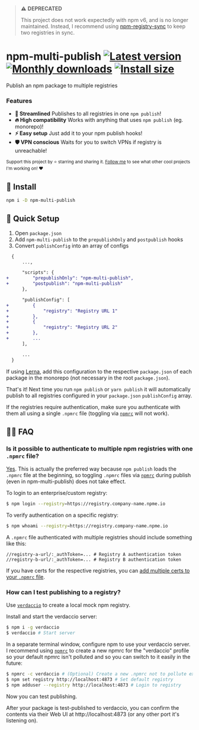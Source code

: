 > ⚠️ **DEPRECATED**
> 
> This project does not work expectedly with npm v6, and is no longer maintained.
> Instead, I recommend using [npm-registry-sync](https://github.com/privatenumber/npm-registry-sync) to keep two registries in sync.

# npm-multi-publish [![Latest version](https://badgen.net/npm/v/npm-multi-publish)](https://npm.im/npm-multi-publish) [![Monthly downloads](https://badgen.net/npm/dm/npm-multi-publish)](https://npm.im/npm-multi-publish) [![Install size](https://packagephobia.now.sh/badge?p=npm-multi-publish)](https://packagephobia.now.sh/result?p=npm-multi-publish)

Publish an npm package to multiple registries

### Features
- **🙌 Streamlined** Publishes to all registries in one `npm publish`!
- **🔥 High compatibility** Works with anything that uses `npm publish` (eg. monorepo)!
- **⚡️ Easy setup** Just add it to your npm publish hooks!
- **🛡 VPN conscious** Waits for you to switch VPNs if registry is unreachable!

<sub>Support this project by ⭐️ starring and sharing it. [Follow me](https://github.com/privatenumber) to see what other cool projects I'm working on! ❤️</sub>


## 🚀 Install
```sh
npm i -D npm-multi-publish
```

## 🚦 Quick Setup

1. Open `package.json`
2. Add `npm-multi-publish` to the `prepublishOnly` and `postpublish` hooks
3. Convert `publishConfig` into an array of configs

```diff
  {
      ...,

      "scripts": {
+         "prepublishOnly": "npm-multi-publish",
+         "postpublish": "npm-multi-publish"
      },

      "publishConfig": [
+         {
+             "registry": "Registry URL 1"
+         },
+         {
+             "registry": "Registry URL 2"
+         },
+         ...
      ],

      ...
  }
```

If using [Lerna](https://lerna.js.org/), add this configuration to the respective `package.json` of each package in the monorepo (not necessary in the root `package.json`).


That's it! Next time you run `npm publish` or `yarn publish` it will automatically publish to all registries configured in your `package.json` `publishConfig` array.

If the registries require authentication, make sure you authenticate with them all using a single `.npmrc` file (toggling via [`npmrc`](https://www.npmjs.com/package/npmrc) will not work).


## 💁‍♀️ FAQ

### Is it possible to authenticate to multiple npm registries with one `.npmrc` file?

[Yes](https://docs.npmjs.com/logging-in-to-an-npm-enterprise-registry-from-the-command-line#logging-in-with-a-scope-configured-to-point-to-an-npm-enterprise-registry). This is actually the preferred way because `npm publish` loads the `.npmrc` file at the beginning, so toggling `.npmrc` files via [`npmrc`](https://www.npmjs.com/package/npmrc) during publish (even in npm-multi-publish) does not take effect.

To login to an enterprise/custom registry:

```sh
$ npm login --registry=https://registry.company-name.npme.io
```

To verify authentication on a specific registry:

```sh
$ npm whoami --registry=https://registry.company-name.npme.io
```


A `.npmrc` file authenticated with multiple registries should include something like this:
```
//registry-a-url/:_authToken=... # Registry A authentication token
//registry-b-url/:_authToken=... # Registry B authentication token
```

If you have certs for the respective registries, you can [add multiple certs to your `.npmrc` file](https://docs.npmjs.com/misc/config#ca).

### How can I test publishing to a registry?
Use [`verdaccio`](https://github.com/verdaccio/verdaccio) to create a local mock npm registry.

Install and start the verdaccio server:

```sh
$ npm i -g verdaccio
$ verdaccio # Start server
```

In a separate terminal window, configure npm to use your verdaccio server. I recommend using [`npmrc`](https://www.npmjs.com/package/npmrc) to create a new npmrc for the "verdaccio" profile so your default npmrc isn't polluted and so you can switch to it easily in the future:

```sh
$ npmrc -c verdaccio # (Optional) Create a new .npmrc not to pollute existing ones
$ npm set registry http://localhost:4873 # Set default registry
$ npm adduser --registry http://localhost:4873 # Login to registry
```

Now you can test publishing.

After your package is test-published to verdaccio, you can confirm the contents via their Web UI at http://localhost:4873 (or any other port it's listening on).

